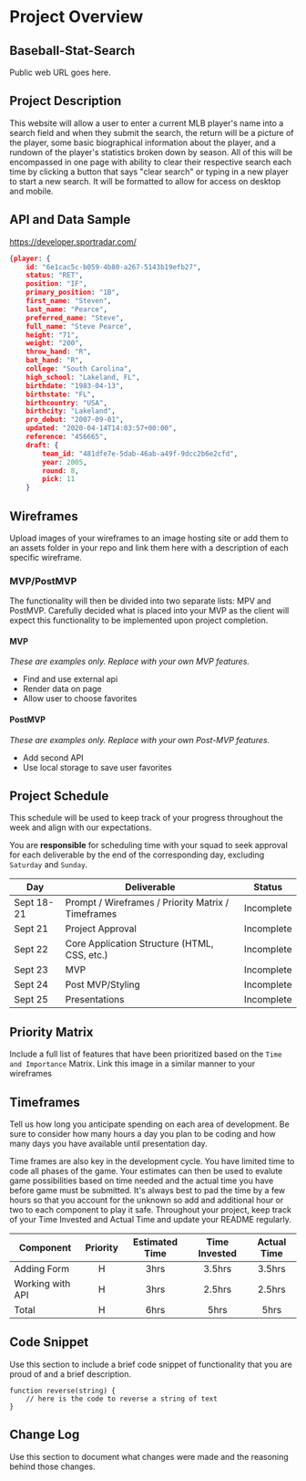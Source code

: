 # Project Overview

## Baseball-Stat-Search

Public web URL goes here.

## Project Description

This website will allow a user to enter a current MLB player's name into a search field and when they submit the search, the return will be a picture of the player, some basic biographical information about the player, and a rundown of the player's statistics broken down by season. All of this will be encompassed in one page with ability to clear their respective search each time by clicking a button that says "clear search" or typing in a new player to start a new search. It will be formatted to allow for access on desktop and mobile.

## API and Data Sample

https://developer.sportradar.com/

```json 
{player: {
	id: "6e1cac5c-b059-4b80-a267-5143b19efb27",
	status: "RET",
	position: "IF",
	primary_position: "1B",
	first_name: "Steven",
	last_name: "Pearce",
	preferred_name: "Steve",
	full_name: "Steve Pearce",
	height: "71",
	weight: "200",
	throw_hand: "R",
	bat_hand: "R",
	college: "South Carolina",
	high_school: "Lakeland, FL",
	birthdate: "1983-04-13",
	birthstate: "FL",
	birthcountry: "USA",
	birthcity: "Lakeland",
	pro_debut: "2007-09-01",
	updated: "2020-04-14T14:03:57+00:00",
	reference: "456665",
	draft: {
		team_id: "481dfe7e-5dab-46ab-a49f-9dcc2b6e2cfd",
		year: 2005,
		round: 8,
		pick: 11
	}
```
    

## Wireframes

Upload images of your wireframes to an image hosting site or add them to an assets folder in your repo and link them here with a description of each specific wireframe.

### MVP/PostMVP

The functionality will then be divided into two separate lists: MPV and PostMVP.  Carefully decided what is placed into your MVP as the client will expect this functionality to be implemented upon project completion.  

#### MVP 
*These are examples only. Replace with your own MVP features.*

- Find and use external api 
- Render data on page 
- Allow user to choose favorites 

#### PostMVP  
*These are examples only. Replace with your own Post-MVP features.*

- Add second API
- Use local storage to save user favorites

## Project Schedule

This schedule will be used to keep track of your progress throughout the week and align with our expectations.  

You are **responsible** for scheduling time with your squad to seek approval for each deliverable by the end of the corresponding day, excluding `Saturday` and `Sunday`.

|  Day | Deliverable | Status
|---|---| ---|
|Sept 18-21| Prompt / Wireframes / Priority Matrix / Timeframes | Incomplete
|Sept 21| Project Approval | Incomplete
|Sept 22| Core Application Structure (HTML, CSS, etc.) | Incomplete
|Sept 23| MVP | Incomplete
|Sept 24| Post MVP/Styling | Incomplete
|Sept 25| Presentations | Incomplete

## Priority Matrix

Include a full list of features that have been prioritized based on the `Time and Importance` Matrix.  Link this image in a similar manner to your wireframes

## Timeframes

Tell us how long you anticipate spending on each area of development. Be sure to consider how many hours a day you plan to be coding and how many days you have available until presentation day.

Time frames are also key in the development cycle.  You have limited time to code all phases of the game.  Your estimates can then be used to evalute game possibilities based on time needed and the actual time you have before game must be submitted. It's always best to pad the time by a few hours so that you account for the unknown so add and additional hour or two to each component to play it safe. Throughout your project, keep track of your Time Invested and Actual Time and update your README regularly.

| Component | Priority | Estimated Time | Time Invested | Actual Time |
| --- | :---: |  :---: | :---: | :---: |
| Adding Form | H | 3hrs| 3.5hrs | 3.5hrs |
| Working with API | H | 3hrs| 2.5hrs | 2.5hrs |
| Total | H | 6hrs| 5hrs | 5hrs |

## Code Snippet

Use this section to include a brief code snippet of functionality that you are proud of and a brief description.  

```
function reverse(string) {
	// here is the code to reverse a string of text
}
```

## Change Log
 Use this section to document what changes were made and the reasoning behind those changes.
